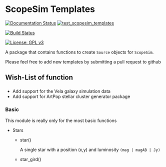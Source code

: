 # ScopeSim Templates

[![Documentation Status](https://readthedocs.org/projects/scopesim-templates/badge/?version=latest)](https://scopesim-templates.readthedocs.io/en/latest/?badge=latest)
[![test_scopesim_templates](https://github.com/AstarVienna/ScopeSim_Templates/actions/workflows/tests.yml/badge.svg)](https://github.com/AstarVienna/ScopeSim_Templates/actions/workflows/tests.yml)

[![Build Status](http://github-actions.40ants.com/AstarVienna/ScopeSim_Templates/matrix.svg)](https://github.com/AstarVienna/ScopeSim_Templates)

[![License: GPL v3](https://img.shields.io/badge/License-GPLv3-blue.svg)](https://www.gnu.org/licenses/gpl-3.0)

A package that contains functions to create ``Source`` objects for ``ScopeSim``.

Please feel free to add new templates by submitting a pull request to github 

## Wish-List of function

### 

- Add support for the Vela galaxy simulation data
- Add support for ArtPop stellar cluster generator package 


### Basic
This module is really only for the most basic functions

- Stars
    - star() 
    
      A single star with a position (x,y) and luminosity ``(mag | magAB | Jy)`` 

    - star_gird()
